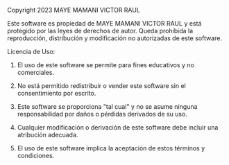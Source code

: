 Copyright 2023 MAYE MAMANI VICTOR RAUL

Este software es propiedad de MAYE MAMANI VICTOR RAUL y está protegido por las leyes de derechos de autor. Queda prohibida la reproducción, distribución y modificación no autorizadas de este software.

Licencia de Uso:

1. El uso de este software se permite para fines educativos y no comerciales.

2. No está permitido redistribuir o vender este software sin el consentimiento por escrito.

3. Este software se proporciona "tal cual" y no se asume ninguna responsabilidad por daños o pérdidas derivados de su uso.

4. Cualquier modificación o derivación de este software debe incluir una atribución adecuada.

5. El uso de este software implica la aceptación de estos términos y condiciones.

